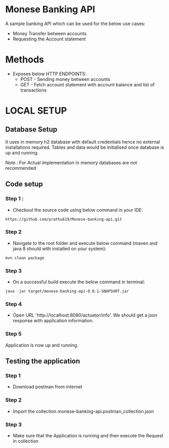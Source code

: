 # Monese Banking API

A sample banking API which can be used for the below use cases:

* Money Transfer between accounts.
* Requesting the Account statement

# Methods

* Exposes below HTTP ENDPOINTS:
  - POST - Sending money between accounts
  - GET - Fetch account statement with account balance and list of transactions

# LOCAL SETUP

## Database Setup

It uses in memory h2 database with default credentials hence no external installations required.
Tables and data would be initialised once database is up and running.

Note : For Actual implementation in memory databases are not recommended 

## Code setup

### Step 1 :

* Checkout the source code using below command in your IDE:
```
https://github.com/prathu619/Monese-banking-api.git
```

### Step 2
* Navigate to the root folder and execute below command (maven and java 8 should with installed on your system):

```
mvn clean package
```

### Step 3

* On a successful build execute the below command in terminal:
```
java -jar target/monese-banking-api-0.0.1-SNAPSHOT.jar

```

### Step 4

* Open URL 'http://localhost:8080/actuator/info'. We should get a json response with application information.

### Step 5

Application is now up and running.

## Testing the application

### Step 1

* Download postman from internet

### Step 2

* Import the collection monese-banking-api.postman_collection.json

### Step 3

* Make sure that the Application is running and then execute the Request in collection
